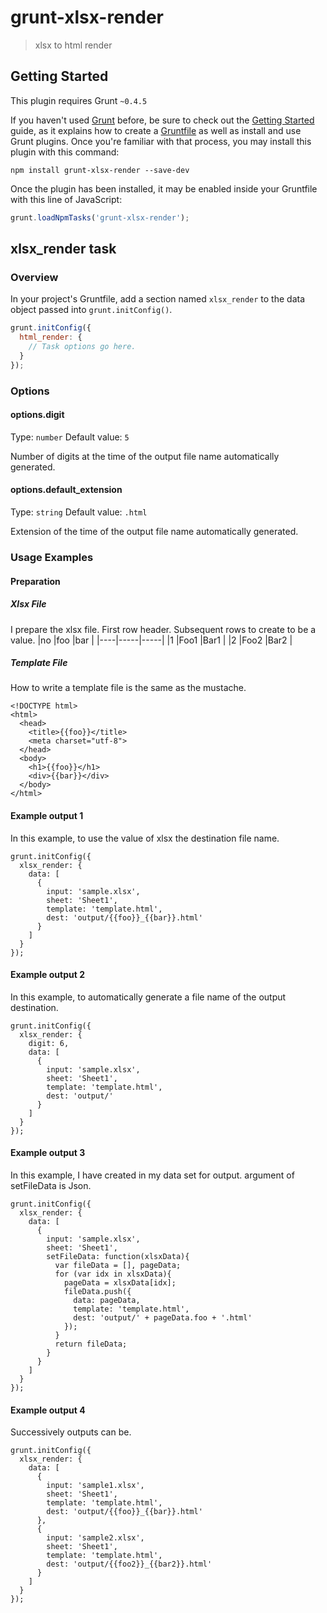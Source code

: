 # grunt-xlsx-render

> xlsx to html render

## Getting Started
This plugin requires Grunt `~0.4.5`

If you haven't used [Grunt](http://gruntjs.com/) before, be sure to check out the [Getting Started](http://gruntjs.com/getting-started) guide, as it explains how to create a [Gruntfile](http://gruntjs.com/sample-gruntfile) as well as install and use Grunt plugins. Once you're familiar with that process, you may install this plugin with this command:

```shell
npm install grunt-xlsx-render --save-dev
```

Once the plugin has been installed, it may be enabled inside your Gruntfile with this line of JavaScript:

```js
grunt.loadNpmTasks('grunt-xlsx-render');
```

## xlsx_render task

### Overview
In your project's Gruntfile, add a section named `xlsx_render` to the data object passed into `grunt.initConfig()`.

```js
grunt.initConfig({
  html_render: {
    // Task options go here.
  }
});
```

### Options

#### options.digit
Type: `number`
Default value: `5`

Number of digits at the time of the output file name automatically generated.

#### options.default_extension
Type: `string`
Default value: `.html`

Extension of the time of the output file name automatically generated.

### Usage Examples

#### Preparation

##### Xlsx File
I prepare the xlsx file.
First row header.
Subsequent rows to create to be a value.
|no  |foo  |bar  |
|----|-----|-----|
|1   |Foo1 |Bar1 |
|2   |Foo2 |Bar2 |

##### Template File
How to write a template file is the same as the mustache.
```
<!DOCTYPE html>
<html>
  <head>
    <title>{{foo}}</title>
    <meta charset="utf-8">
  </head>
  <body>
    <h1>{{foo}}</h1>
    <div>{{bar}}</div>
  </body>
</html>
```

#### Example output 1
In this example, to use the value of xlsx the destination file name.

```
grunt.initConfig({
  xlsx_render: {
    data: [
      {
        input: 'sample.xlsx',
        sheet: 'Sheet1',
        template: 'template.html',
        dest: 'output/{{foo}}_{{bar}}.html'
      }
    ]
  }
});
```

#### Example output 2
In this example, to automatically generate a file name of the output destination.

```
grunt.initConfig({
  xlsx_render: {
    digit: 6,
    data: [
      {
        input: 'sample.xlsx',
        sheet: 'Sheet1',
        template: 'template.html',
        dest: 'output/'
      }
    ]
  }
});
```

#### Example output 3
In this example, I have created in my data set for output.
argument of setFileData is Json.

```
grunt.initConfig({
  xlsx_render: {
    data: [
      {
        input: 'sample.xlsx',
        sheet: 'Sheet1',
        setFileData: function(xlsxData){
          var fileData = [], pageData;
          for (var idx in xlsxData){
            pageData = xlsxData[idx];
            fileData.push({
              data: pageData,
              template: 'template.html',
              dest: 'output/' + pageData.foo + '.html'
            });
          }
          return fileData;
        }
      }
    ]
  }
});
```

#### Example output 4
Successively outputs can be.

```
grunt.initConfig({
  xlsx_render: {
    data: [
      {
        input: 'sample1.xlsx',
        sheet: 'Sheet1',
        template: 'template.html',
        dest: 'output/{{foo}}_{{bar}}.html'
      },
      {
        input: 'sample2.xlsx',
        sheet: 'Sheet1',
        template: 'template.html',
        dest: 'output/{{foo2}}_{{bar2}}.html'
      }
    ]
  }
});
```